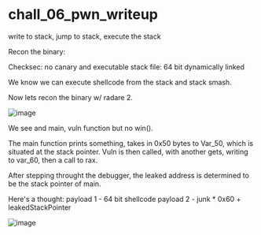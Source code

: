 # chall_06_pwn_writeup
write to stack, jump to stack, execute the stack


Recon the binary:
  
  Checksec: no canary and executable stack
  file: 64 bit dynamically linked
  
  We know we can execute shellcode from the stack and stack smash. 
  
  Now lets recon the binary w/ radare 2.
  
  ![image](https://user-images.githubusercontent.com/79220528/159389568-6bb8fc8e-a240-48cf-9897-c3d9ac8bd9f0.png)

  We see and main, vuln function but no win().
  
  The main function prints something, takes in 0x50 bytes to Var_50, which is situated at the stack pointer. Vuln is then     called, with another gets, writing to var_60, then a call to rax. 
  
  After stepping throught the debugger, the leaked address is determined to be the stack pointer of main. 
  
Here's a thought: 
  payload 1 - 64 bit shellcode 
  payload 2 - junk * 0x60 + leakedStackPointer
  
![image](https://user-images.githubusercontent.com/79220528/159390031-e9db550e-ecb2-41d1-a0e2-07cd573db137.png)
